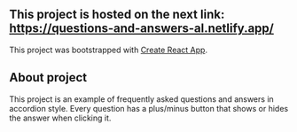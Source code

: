 ## This project is hosted on the next link: https://questions-and-answers-al.netlify.app/

This project was bootstrapped with [Create React App](https://github.com/facebook/create-react-app).

## About project
This project is an example of frequently asked questions and answers in accordion style. 
Every question has a plus/minus button that shows or hides the answer when clicking it.
